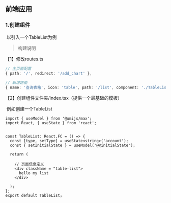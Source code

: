



## 前端应用



### 1.创建组件

​	以引入一个TableList为例

> 构建说明

【1】修改routes.ts

```ts
// 主页面配置
{ path: '/', redirect: '/add_chart' },
    
// 新增路由
{ name: '查询表格', icon: 'table', path: '/list', component: './TableList' },
```

【2】创建组件文件夹/index.tsx（提供一个最基础的模板）

​	例如创建一个TableList

```tsx
import { useModel } from '@umijs/max';
import React, { useState } from 'react';


const TableList: React.FC = () => {
  const [type, setType] = useState<string>('account');
  const { setInitialState } = useModel('@@initialState');
  
  return (
    
    // 页面信息定义
    <div className = "table-list">
      hello my list
    </div>
  
  );
};
export default TableList;
```

